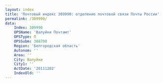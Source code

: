```yaml
---
layout: index
title: 'Почтовый индекс 309990: отделение почтовой связи Почты России'
permalink: /309990/
data:
    Index: 309990
    OPSName: 'Валуйки Почтамт'
    OPSType: П
    OPSSubm: 308700
    Region: 'Белгородская область'
    Autonom: ''
    Area: ''
    City: Валуйки
    City1: ''
    ActDate: '20111202'
    IndexOld: ''
---
```


